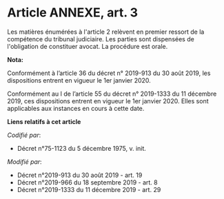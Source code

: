# Article ANNEXE, art. 3

Les matières énumérées à l'article 2 relèvent en premier ressort de la compétence du tribunal judiciaire. Les parties sont
dispensées de l'obligation de constituer avocat. La procédure est orale.

**Nota:**

Conformément à l’article 36 du décret n° 2019-913 du 30 août 2019, les dispositions entrent en vigueur le 1er janvier 2020.

Conformément au I de l’article 55 du décret n° 2019-1333 du 11 décembre 2019, ces dispositions entrent en vigueur le 1er
janvier 2020. Elles sont applicables aux instances en cours à cette date.

**Liens relatifs à cet article**

_Codifié par_:

  - Décret n°75-1123 du 5 décembre 1975, v. init.

_Modifié par_:

  - Décret n°2019-913 du 30 août 2019 - art. 19
  - Décret n°2019-966 du 18 septembre 2019 - art. 8
  - Décret n°2019-1333 du 11 décembre 2019 - art. 29
